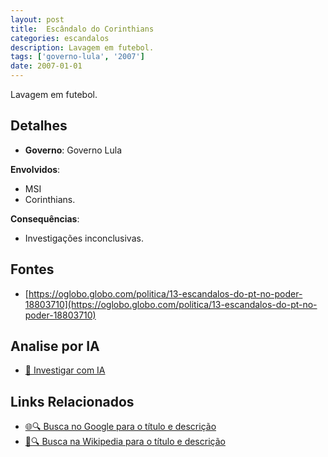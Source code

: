 ```yaml
---
layout: post
title:  Escândalo do Corinthians
categories: escandalos
description: Lavagem em futebol.
tags: ['governo-lula', '2007']
date: 2007-01-01
---
```


Lavagem em futebol.

## Detalhes
- **Governo**: Governo Lula

**Envolvidos**:
- MSI
- Corinthians.


**Consequências**:
- Investigações inconclusivas.


## Fontes
- [https://oglobo.globo.com/politica/13-escandalos-do-pt-no-poder-18803710](https://oglobo.globo.com/politica/13-escandalos-do-pt-no-poder-18803710)


## Analise por IA
- [🤖 Investigar com IA](https://www.perplexity.ai/search?q=Esc%C3%A2ndalo%20do%20Corinthians%20Lavagem%20em%20futebol.%20Governo%20Lula)

## Links Relacionados
- [🌐🔍 Busca no Google para o título e descrição](https://www.google.com/search?q=Esc%C3%A2ndalo%20do%20Corinthians%20Lavagem%20em%20futebol.%20Governo%20Lula)
- [📖🔍 Busca na Wikipedia para o título e descrição](https://pt.wikipedia.org/w/index.php?search=Esc%C3%A2ndalo%20do%20Corinthians%20Lavagem%20em%20futebol.%20Governo%20Lula)

